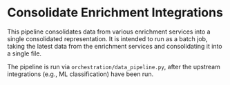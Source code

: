 # Consolidate Enrichment Integrations

This pipeline consolidates data from various enrichment services into a single
consolidated representation. It is intended to run as a batch job, taking the
latest data from the enrichment services and consolidating it into a single
file.

The pipeline is run via `orchestration/data_pipeline.py`, after the upstream
integrations (e.g., ML classification) have been run.
